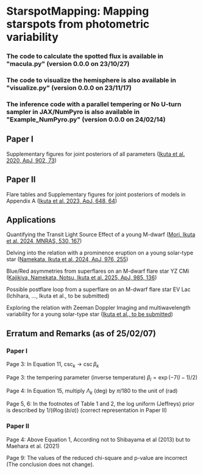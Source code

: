 # StarspotMapping: Mapping starspots from photometric variability 

### The code to calculate the spotted flux is available in "macula.py" (version 0.0.0 on 23/10/27)
### The code to visualize the hemisphere is also available in "visualize.py" (version 0.0.0 on 23/11/17)
### The inference code with a parallel tempering or No U-turn sampler in JAX/NumPyro is also available in "Example_NumPyro.py" (version 0.0.0 on 24/02/14)




## Paper I

Supplementary figures for joint posteriors of all parameters ([Ikuta et al. 2020, ApJ, 902, 73](https://ui.adsabs.harvard.edu/abs/2020ApJ...902...73I/abstract))

## Paper II

Flare tables and Supplementary figures for joint posteriors of models in Appendix A ([Ikuta et al. 2023, ApJ, 648, 64](https://ui.adsabs.harvard.edu/abs/2023ApJ...948...64I/abstract))

## Applications

Quantifying the Transit Light Source Effect of a young M-dwarf ([Mori, Ikuta et al. 2024, MNRAS, 530, 167](https://ui.adsabs.harvard.edu/abs/2024MNRAS.tmp..863M/abstract))

Delving into the relation with a prominence eruption on a young solar-type star ([Namekata, Ikuta et al. 2024, ApJ, 976, 255](https://ui.adsabs.harvard.edu/abs/2024ApJ...976..255N/abstract))

Blue/Red asymmetries from superflares on an M-dwarf flare star YZ CMi ([Kajikiya, Namekata, Notsu, Ikuta et al. 2025, ApJ, 985, 136](https://iopscience.iop.org/article/10.3847/1538-4357/adce7d))

Possible postflare loop from a superflare on an M-dwarf flare star EV Lac (Ichihara, ..., Ikuta et al., to be submitted)

Exploring the relation with Zeeman Doppler Imaging and multiwavelength variability for a young solar-type star ([Ikuta et al., to be submitted](https://ui.adsabs.harvard.edu/abs/2024tsc3.confE..12I/abstract)) 


## Erratum and Remarks (as of 25/02/07)

### Paper I

Page 3: In Equation 11, $\csc_k$ -> $\csc \beta_k$

Page 3: the tempering parameter (inverse temperature) $\beta_l = \exp (-7(l-1)/2 )$

Page 4: In Equation 15, multiply $\Lambda_k$ (deg) by $\pi/180$ to the unit of (rad)

Page 5, 6: In the footnotes of Table 1 and 2, the log uniform (Jeffreys) prior is described by $1/(\theta \log(b/a))$ (correct representation in Paper II)


### Paper II

Page 4: Above Equation 1, According not to Shibayama et al (2013) but to Maehara et al. (2021)

Page 9: The values of the reduced chi-square and p-value are incorrect (The conclusion does not change).
